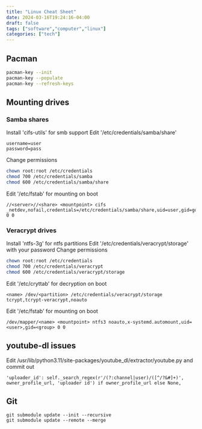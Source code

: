 ```yaml
---
title: "Linux Cheat Sheet"
date: 2024-03-16T19:24:16-04:00
draft: false
tags: ["software","computer","linux"]
categories: ["tech"]
---
```


## Pacman
```bash
pacman-key --init
pacman-key --populate
pacman-key --refresh-keys
```

## Mounting drives
### Samba shares
Install 'cifs-utils' for smb support
Edit '/etc/credentials/samba/share'
```
username=user
password=pass
```
Change permissions
```bash
chown root:root /etc/credentials
chmod 700 /etc/credentials/samba
chmod 600 /etc/credentials/samba/share
```
Edit '/etc/fstab' for mounting on boot
```
//<server>//<share> <mountpoint> cifs _netdev,nofail,credentials=/etc/credentials/samba/share,uid=user,gid=goup 0 0
```

### Veracrypt drives
Install 'ntfs-3g' for ntfs partitions
Edit '/etc/credentials/veracrypt/storage' with your password
Change permissions
```bash
chown root:root /etc/credentials
chmod 700 /etc/credentials/veracrypt
chmod 600 /etc/credentials/veracrypt/storage
```
Edit '/etc/cryttab' for decryption on boot
```
<name> /dev/<partition> /etc/credentials/veracrypt/storage tcrypt,tcrypt-veracrypt,noauto
```
Edit '/etc/fstab' for mounting on boot
```
/dev/mapper/<name> <mountpoint> ntfs3 noauto,x-systemd.automount,uid=<user>,gid=<group> 0 0
```

## youtube-dl issues
Edit /usr/lib/python3.11/site-packages/youtube_dl/extractor/youtube.py and commit out
```
'uploader_id': self._search_regex(r'/(?:channel|user)/([^/?&#]+)', owner_profile_url, 'uploader id') if owner_profile_url else None,
```

## Git
```
git submodule update --init --recursive
git submodule update --remote --merge
```
